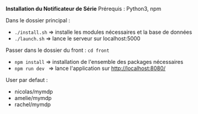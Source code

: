 **Installation du Notificateur de Série**
Prérequis : 
Python3, npm

Dans le dossier principal :

* `./install.sh` => installe les modules nécessaires et la base de données
* `./launch.sh` => lance le serveur sur localhost:5000

Passer dans le dossier du front : `cd front`
 * `npm install` => installation de l'ensemble des packages nécessaires 
 * `npm run dev ` => lance l'application sur [http://localhost:8080/](http://localhost:8080/)

User par defaut :

- nicolas/mymdp
- amelie/mymdp
- rachel/mymdp